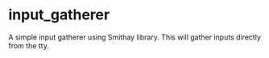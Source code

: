 # input_gatherer
A simple input gatherer using Smithay library. This will gather inputs directly from the tty.
